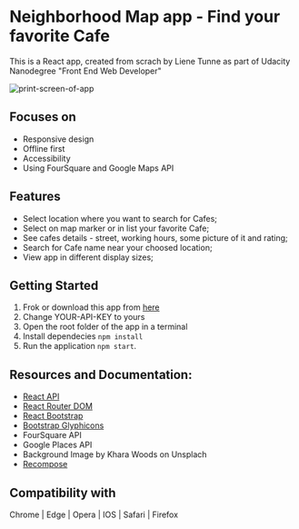 # Neighborhood Map app -  Find your favorite Cafe
This is a React app, created from scrach by Liene Tunne as part of Udacity Nanodegree "Front End Web Developer"

![print-screen-of-app](https://user-images.githubusercontent.com/37518190/44621425-fd2a8c00-a8ae-11e8-961a-c49d3cca7ebe.png)

## Focuses on
- Responsive design
- Offline first
- Accessibility
- Using FourSquare and Google Maps API

## Features
- Select location where you want to search for Cafes;
- Select on map marker or in list your favorite Cafe;
- See cafes details - street, working hours, some picture of it and rating;
- Search for Cafe name near your choosed location;
- View app in different display sizes;

## Getting Started
1. Frok or download this app from
[here](https://github.com/lienetunne/Neighborhood-Map-React-)
2. Change YOUR-API-KEY to yours
3. Open the root folder of the app in a terminal
4. Install dependecies `npm install`
5. Run the application `npm start`.

## Resources and Documentation:
* [React API](https://reactjs.org/)
* [React Router DOM](https://www.npmjs.com/package/react-router-dom)
* [React Bootstrap](https://react-bootstrap.github.io/)
* [Bootstrap Glyphicons](https://getbootstrap.com/docs/3.3/components/)
* FourSquare API
* Google Places API
* Background Image by Khara Woods on Unsplach
* [Recompose](https://github.com/acdlite/recompose)

## Compatibility with
 Chrome | Edge | Opera | IOS | Safari | Firefox

